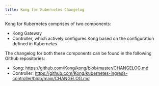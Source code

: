 ```yaml
---
title: Kong for Kubernetes Changelog
---
```


Kong for Kubernetes comprises of two components:

* Kong Gateway
* Controller, which actively configures Kong based on the configuration defined in Kubernetes


The changelog for both these components can be found in the following Github repositories:

* Kong: <https://github.com/Kong/kong/blob/master/CHANGELOG.md>
* Controller: <https://github.com/Kong/kubernetes-ingress-controller/blob/main/CHANGELOG.md>
